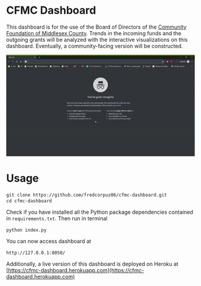 # CFMC Dashboard
This dashboard is for the use of the Board of Directors of the [Community Foundation of Middlesex County](https://middlesexcountycf.org). Trends in the incoming funds and the outgoing grants will be analyzed with the interactive visualizations on this dashboard. Eventually, a community-facing version will be constructed. 

![dashboard-screenshot](./img/dashboard_v4.gif)


# Usage

```
git clone https://github.com/fredcorpuz06/cfmc-dashboard.git
cd cfmc-dashboard
```
Check if you have installed all the Python package dependencies contained in `requirements.txt`. Then run in terminal
```
python index.py
```
You can now access dashboard at 
```
http://127.0.0.1:8050/
```

Additionally, a live version of this dashboard is deployed on Heroku at [https://cfmc-dashboard.herokuapp.com](https://cfmc-dashboard.herokuapp.com)




